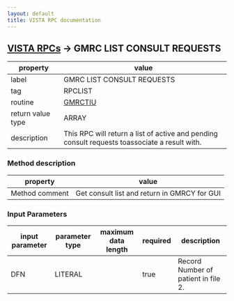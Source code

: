 ```yaml
---
layout: default
title: VISTA RPC documentation
---
```




## [VISTA RPCs](TableOfContent.md) &#8594; GMRC LIST CONSULT REQUESTS 

 property | value 
--- | --- 
 label | GMRC LIST CONSULT REQUESTS
 tag | RPCLIST
 routine | [GMRCTIU](http://code.osehra.org/dox/Routine_GMRCTIU_source.html)
 return value type | ARRAY
 description | This RPC will return a list of active and pending consult requests toassociate a result with.


### Method description

 property | value 
--- | --- 
 Method comment | Get consult list and return in GMRCY for GUI

### Input Parameters

| input parameter | parameter type | maximum data length | required | description | 
| --- | --- | --- | --- | --- | 
| DFN | LITERAL |  | true | Record Number of patient in file 2. | 